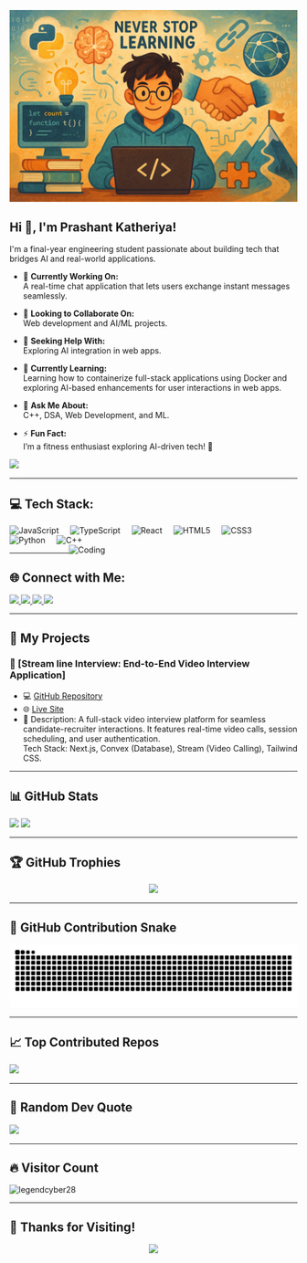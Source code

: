 <p align="center">
  <img src="assets/banner.png" alt="Banner" />
</p>

<h2 align="left">Hi 👋, I'm Prashant Katheriya!</h2>

<p align="left">
I'm a final-year engineering student passionate about building tech that bridges AI and real-world applications.
</p>

- 🔭 **Currently Working On:**  
  A real-time chat application that lets users exchange instant messages seamlessly.

- 👥 **Looking to Collaborate On:**  
  Web development and AI/ML projects.

- 🤝 **Seeking Help With:**  
  Exploring AI integration in web apps.

- 🌱 **Currently Learning:**  
  Learning how to containerize full-stack applications using Docker and exploring AI-based enhancements for user interactions in web apps.

- 💬 **Ask Me About:**  
  C++, DSA, Web Development, and ML.

- ⚡ **Fun Fact:**  
  I’m a fitness enthusiast exploring AI-driven tech! 🚀

<img src="https://readme-typing-svg.herokuapp.com?font=Fira+Code&weight=600&pause=1000&color=F70000&width=435&lines=Welcome+to+My+GitHub+Profile!+👨‍💻;Building+Cool+Stuff+with+Code!+🚀" />

---

## 💻 **Tech Stack:**

<div align="left">
  <img src="https://cdn.jsdelivr.net/gh/devicons/devicon/icons/javascript/javascript-original.svg" height="40" alt="JavaScript" />
  <img width="12" />
  <img src="https://cdn.jsdelivr.net/gh/devicons/devicon/icons/typescript/typescript-original.svg" height="40" alt="TypeScript" />
  <img width="12" />
  <img src="https://cdn.jsdelivr.net/gh/devicons/devicon/icons/react/react-original.svg" height="40" alt="React" />
  <img width="12" />
  <img src="https://cdn.jsdelivr.net/gh/devicons/devicon/icons/html5/html5-original.svg" height="40" alt="HTML5" />
  <img width="12" />
  <img src="https://cdn.jsdelivr.net/gh/devicons/devicon/icons/css3/css3-original.svg" height="40" alt="CSS3" />
  <img width="12" />
  <img src="https://cdn.jsdelivr.net/gh/devicons/devicon/icons/python/python-original.svg" height="40" alt="Python" />
  <img width="12" />
  <img src="https://cdn.jsdelivr.net/gh/devicons/devicon/icons/cplusplus/cplusplus-original.svg" height="40" alt="C++" />
  <img width="12" />

</div>

<img align="right" alt="Coding" width="400" src="https://cdn.dribbble.com/users/1162077/screenshots/3848914/programmer.gif" />

---

## 🌐 **Connect with Me:**

<p align="left">
  <a href="https://www.linkedin.com/in/prashant-katheriya/" target="_blank">
    <img src="https://img.shields.io/badge/LinkedIn-%230077B5.svg?style=for-the-badge&logo=linkedin&logoColor=white" height="35" />
  </a>
  <a href="mailto:prashantkatheriya9970@gmail.com">
    <img src="https://img.shields.io/badge/Gmail-D14836?style=for-the-badge&logo=gmail&logoColor=white" height="35" />
  </a>
  <a href="https://www.instagram.com/techfitprashant/" target="_blank">
    <img src="https://img.shields.io/badge/Instagram-%23E4405F.svg?style=for-the-badge&logo=instagram&logoColor=white" height="35" />
  </a>
  <a href="https://twitter.com/EternalPrashant" target="_blank">
    <img src="https://img.shields.io/badge/Twitter-%231DA1F2.svg?style=for-the-badge&logo=twitter&logoColor=white" height="35" />
  </a>
</p>

---
<!--

## 📝 **Blog**

- 🚀 Read my latest articles & tech insights:  
  [My Blog](https://your-blog-link.com)

---

## 📬 **Newsletter**

Stay updated with my latest posts and projects:  
[![Subscribe](https://img.shields.io/badge/Subscribe%20to%20Newsletter-%23FF9800.svg?style=for-the-badge)](https://your-newsletter-signup-link.com)

---


-->
## 🚀 My Projects

### 📌 [Stream line Interview: End-to-End Video Interview Application]

- 💻 [GitHub Repository](https://github.com/legendcyber28/Remote-interview-platform)  
- 🌐 [Live Site](https://steady-wasp-81.accounts.dev/sign-in?redirect_url=https%3A%2F%2Fremote-interview-platform-pi.vercel.app%2F)  
- 🧠 Description: A full-stack video interview platform for seamless candidate-recruiter interactions. It features real-time video calls, session scheduling, and user authentication.  
Tech Stack: Next.js, Convex (Database), Stream (Video Calling), Tailwind CSS.

---

## 📊 **GitHub Stats**

<p align="left">
  <img src="https://github-readme-stats.vercel.app/api?username=legendcyber28&theme=dark&show_icons=true&hide_border=true" height="150" />
  <img src="https://github-readme-streak-stats.herokuapp.com/?user=legendcyber28&theme=dark&hide_border=true" height="150" />
</p>

---

## 🏆 **GitHub Trophies**

<p align="center">
  <img src="https://github-profile-trophy.vercel.app/?username=legendcyber28&theme=radical&no-frame=false&no-bg=true&margin-w=4" />
</p>

---

## 🐍 **GitHub Contribution Snake**

<picture>
  <source media="(prefers-color-scheme: dark)" srcset="https://raw.githubusercontent.com/legendcyber28/legendcyber28/output/github-snake-dark.svg" />
  <source media="(prefers-color-scheme: light)" srcset="https://raw.githubusercontent.com/legendcyber28/legendcyber28/output/github-snake.svg" />
  <img alt="github-snake" src="https://raw.githubusercontent.com/legendcyber28/legendcyber28/output/github-snake.svg" />
</picture>

---

## 📈 **Top Contributed Repos**

![](https://github-contributor-stats.vercel.app/api?username=legendcyber28&limit=5&theme=dark&combine_all_yearly_contributions=true)

---

## 💬 **Random Dev Quote**

![](https://quotes-github-readme.vercel.app/api?type=horizontal&theme=radical)

---

## 🔥 **Visitor Count**

<p align="left">
  <img src="https://komarev.com/ghpvc/?username=legendcyber28&label=Profile%20views&color=0e75b6&style=flat" alt="legendcyber28" />
</p>

---

## 🎨 **Thanks for Visiting!**

<p align="center">
  <img src="https://media3.giphy.com/media/v1.Y2lkPTc5MGI3NjExa3Rkd3B5M2RhMTV6bzZwNHQ0N3hhZnRpcGh3MjFmMXNzcDdiaHFqdSZlcD12MV9pbnRlcm5hbF9naWZfYnlfaWQmY3Q9Zw/JsMymUkpdXZAZmM7J7/giphy.gif" height="100" />
</p>
